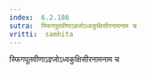 ```yaml
---
index:  6.2.186
sutra:  स्फिगपूतवीणाऽज्ञ्जोऽध्वकुक्षिसीरनामनाम च
vritti:  samhita 
---
```


स्फिगपूतवीणाऽज्ञ्जोऽध्वकुक्षिसीरनामनाम च

